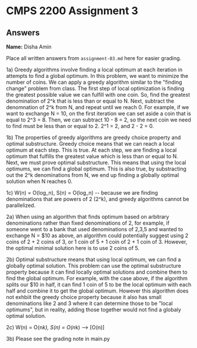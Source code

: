 # CMPS 2200 Assignment 3
## Answers

**Name:** Disha Amin


Place all written answers from `assignment-03.md` here for easier grading.

1a) Greedy algorithms involve finding a local optimum at each iteration in attempts to find a global optimum. In this problem, we want to minimize the number of coins. We can apply a greedy algorithm similar to the "finding change" problem from class. The first step of local optimization is finding the greatest possible value we can fulfill with one coin. So, find the greatest denomination of 2^k that is less than or equal to N. Next, subtract the denomnation of 2^k from N, and repeat until we reach 0. 
For example, if we want to exchange N = 10, on the first iteration we can set aside a coin that is equal to 2^3 = 8. Then, we can subtract 10 - 8 = 2, so the next coin we need to find must be less than or equal to 2. 2^1 = 2, and 2 - 2 = 0.

1b)   The properties of greedy algorithms are greedy choice property and optimal substructure. Greedy choice means that we can reach a local optimum at each step. This is true. At each step, we are finding a local optimum that fulfills the greatest value which is less than or equal to N. Next, we must prove optimal substructure. This means that using the local optimums, we can find a global optimum. This is also true, by substracting out the 2^k denominations from N, we end up finding a globally optimal solution when N reaches 0. 

1c) W(n) = O(log_n), S(n) = O(log_n) -- because we are finding denominations that are powers of 2 (2^k), and greedy algorithms cannot be parallelized.

2a) When using an algorithm that finds optimum based on arbitrary denominations rather than fixed denominations of 2, for example, if someone went to a bank that used denominations of 2,3,5 and wanted to exchange N = $10 as above, an algorithm could potentially suggest using 2 coins of 2 + 2 coins of 3, or 1 coin of 5 + 1 coin of 2 + 1 coin of 3. However, the optimal minimal solution here is to use 2 coins of 5.

2b) Optimal substructure means that using local optimum, we can find a globally optimal solution. This problem can use the optimal substructure property because it can find locally optimal solutions and combine them to find the global optimum. For example, with the case above, if the algorithm splits our $10 in half, it can find 1 coin of 5 to be the local optimum with each half and combine it to get the global optimum. However this algorithm does not exhbiit the greedy choice property because it also has small denominations like 2 and 3 where it can determine those to be "local optimums", but in reality, adding those together would not find a globaly optimal solution.

2c) W(n) = O(n*k), S(n) = O(n*k) --> [O(n)]

3b) Please see the grading note in main.py




